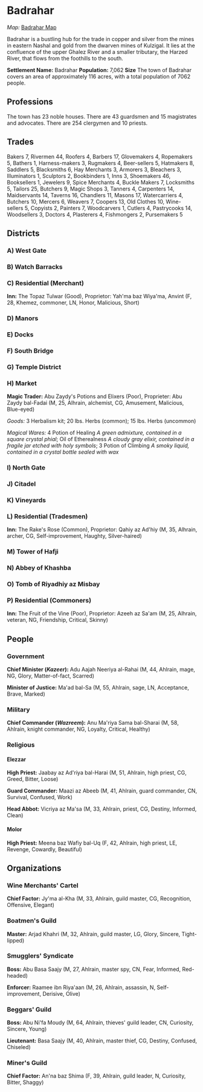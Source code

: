# Badrahar

_Map:_ [Badrahar Map](BadraharMap.pdf)

Badrahar is a bustling hub for the trade in copper and silver from the mines in eastern Nashal and gold from the dwarven mines of Kulzigal. It lies at the confluence of the upper Ghalez River and a smaller tributary, the Harzed River, that flows from the foothills to the south.

**Settlement Name:** Badrahar
**Population:**	7,062
**Size** The town of Badrahar covers an area of approximately 116 acres, with a total population of 7062 people.

## Professions

The town has 23 noble houses. There are 43 guardsmen and 15 magistrates and advocates. There are 254 clergymen and 10 priests.

## Trades	
Bakers 7, Rivermen 44, Roofers 4, Barbers 17, Glovemakers 4, Ropemakers	5, Bathers 1, Harness-makers 3, Rugmakers 4, Beer-sellers 5, Hatmakers 8, Saddlers 5, Blacksmiths 6, Hay Merchants 3, Armorers 3, Bleachers 3, Illuminators 1, Sculptors 2, Bookbinders 1, Inns 3, Shoemakers 46, Booksellers 1, Jewelers 9, Spice Merchants 4, Buckle Makers 7, Locksmiths 5, Tailors 25, Butchers 9, Magic Shops 3, Tanners 4, Carpenters	14, Maidservants 14, Taverns 16, Chandlers 11, Masons 17, Watercarriers 4, Butchers 10, Mercers 6, Weavers 7, Coopers 13, Old Clothes 10, Wine-sellers 5, Copyists 2, Painters 7, Woodcarvers 1, Cutlers 4, Pastrycooks 14, Woodsellers 3, Doctors 4, Plasterers 4,	Fishmongers 2, Pursemakers 5	 	 

## Districts

### A) West Gate

### B) Watch Barracks

### C) Residential (Merchant)

**Inn:** The Topaz Tulwar (Good), Proprietor: Yah'ma baz Wiya'ma, Anvint (F, 28, Khemez, commoner, LN, Honor, Malicious, Short)

### D) Manors

### E) Docks

### F) South Bridge

### G) Temple District

### H) Market

**Magic Trader:** Abu Zaydy's Potions and Elixers (Poor), Proprieter: Abu Zaydy bal-Fadai (M, 25, Alhrain, alchemist, CG, Amusement, Malicious, Blue-eyed)

_Goods:_ 3 Herbalism kit; 20 lbs. Herbs (common); 15 lbs. Herbs (uncommon)

_Magical Wares:_ 4 Potion of Healing _A green admixture, contained in a square crystal phial_; Oil of Etherealness _A cloudy gray elixir, contained in a fragile jar etched with holy symbols_; 3 Potion of Climbing _A smoky liquid, contained in a crystal bottle sealed with wax_

### I) North Gate

### J) Citadel

### K) Vineyards

### L) Residential (Tradesmen)

**Inn:** The Rake's Rose (Common), Proprietor: Qahiy az Ad'hiy (M, 35, Alhrain, archer, CG, Self-improvement, Haughty, Silver-haired)

### M) Tower of Hafji

### N) Abbey of Khashba

### O) Tomb of Riyadhiy az Misbay

### P) Residential (Commoners)

**Inn:** The Fruit of the Vine (Poor), Proprietor: Azeeh az Sa'am (M, 25, Alhrain, veteran, NG, Friendship, Critical, Skinny)

## People

### Government

**Chief Minister (_Kazeer_):** Adu Aajah Neeriya al-Rahai (M, 44, Ahlrain, mage, NG, Glory, Matter-of-fact, Scarred)

**Minister of Justice:** Ma'ad bal-Sa (M, 55, Ahlrain, sage, LN, Acceptance, Brave, Marked)

### Military

**Chief Commander (_Wazreem_):** Anu Ma'riya Sama bal-Sharai (M, 58, Ahlrain, knight commander, NG, Loyalty, Critical, Healthy)

### Religious

#### Elezzar

**High Priest:** Jaabay az Ad'riya bal-Harai (M, 51, Ahlrain, high priest, CG, Greed, Bitter, Loose)

**Guard Commander:** Maazi az Abeeb (M, 41, Ahlrain, guard commander, CN, Survival, Confused, Work)

**Head Abbot:** Vicriya az Ma'sa (M, 33, Ahlrain, priest, CG, Destiny, Informed, Clean)

#### Molor

**High Priest:** Meena baz Wafiy bal-Uq (F, 42, Ahlrain, high priest, LE, Revenge, Cowardly, Beautiful)
 
## Organizations

### Wine Merchants' Cartel

**Chief Factor:** Jy'ma al-Kha (M, 33, Ahlrain, guild master, CG, Recognition, Offensive, Elegant)

### Boatmen's Guild

**Master:** Arjad Khahri (M, 32, Ahlrain, guild master, LG, Glory, Sincere, Tight-lipped)

### Smugglers' Syndicate

**Boss:** Abu Basa Saajy (M, 27, Ahlrain, master spy, CN, Fear, Informed, Red-headed)

**Enforcer:** Raamee ibn Riya'aan (M, 26, Ahlrain, assassin, N, Self-improvement, Derisive, Olive)

### Beggars' Guild

**Boss:** Abu Ni'fa Moudy (M, 64, Ahlrain, thieves' guild leader, CN, Curiosity, Sincere, Young)

**Lieutenant:** Basa Saajy (M, 40, Ahlrain, master thief, CG, Destiny, Confused, Chiseled)

### Miner's Guild

**Chief Factor:** An'na baz Shima (F, 39, Ahlrain, guild leader, N, Curiosity, Bitter, Shaggy)

